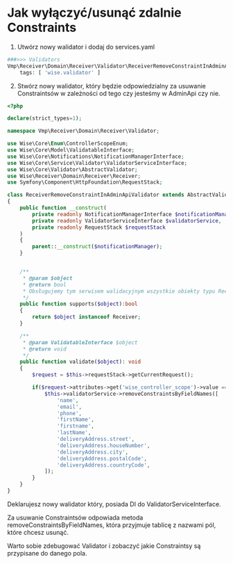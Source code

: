 # Jak wyłączyć/usunąć zdalnie Constraints

1. Utwórz nowy walidator i dodaj do services.yaml

```php
###>>> Validators
Vmp\Receiver\Domain\Receiver\Validator\ReceiverRemoveConstraintInAdminApiValidator:
    tags: [ 'wise.validator' ]
```

2.  Stwórz nowy walidator, który będzie odpowiedzialny za usuwanie Constraintsów w zależności od tego czy jesteśmy w AdminApi czy nie.
```php
<?php

declare(strict_types=1);

namespace Vmp\Receiver\Domain\Receiver\Validator;

use Wise\Core\Enum\ControllerScopeEnum;
use Wise\Core\Model\ValidatableInterface;
use Wise\Core\Notifications\NotificationManagerInterface;
use Wise\Core\Service\Validator\ValidatorServiceInterface;
use Wise\Core\Validator\AbstractValidator;
use Wise\Receiver\Domain\Receiver\Receiver;
use Symfony\Component\HttpFoundation\RequestStack;

class ReceiverRemoveConstraintInAdminApiValidator extends AbstractValidator
{
    public function __construct(
        private readonly NotificationManagerInterface $notificationManager,
        private readonly ValidatorServiceInterface $validatorService,
        private readonly RequestStack $requestStack
    )
    {
        parent::__construct($notificationManager);
    }


    /**
     * @param $object
     * @return bool
     * Obsługujemy tym serwisem walidacyjnym wszystkie obiekty typu Receiver
     */
    public function supports($object):bool
    {
        return $object instanceof Receiver;
    }

    /**
     * @param ValidatableInterface $object
     * @return void
     */
    public function validate($object): void
    {
        $request = $this->requestStack->getCurrentRequest();

        if($request->attributes->get('wise_controller_scope')->value === ControllerScopeEnum::ADMIN_API->value){
            $this->validatorService->removeConstraintsByFieldNames([
                'name',
                'email',
                'phone',
                'firstName',
                'firstname',
                'lastName',
                'deliveryAddress.street',
                'deliveryAddress.houseNumber',
                'deliveryAddress.city',
                'deliveryAddress.postalCode',
                'deliveryAddress.countryCode',
            ]);
        }
    }
}
```

Deklarujesz nowy walidator który, posiada DI do ValidatorServiceInterface.

Za usuwanie Constraintsów odpowiada metoda removeConstraintsByFieldNames, która przyjmuje tablicę z nazwami pól, które chcesz usunąć.

Warto sobie zdebugować Validator i zobaczyć jakie Constraintsy są przypisane do danego pola.
